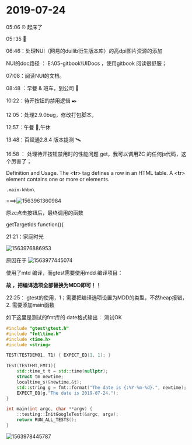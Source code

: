 # 2019-07-24

05:06 :alarm_clock: 起床了

0​5::35 :runner:

06:46：处理NUI（网易的duilib衍生版本库）的高dpi图片资源的添加

NUI的doc路径 ： E:\05-gitbook\UIDocs ，使用gitbook 阅读很舒服；

07:08：阅读NUI的文档。

08:48 ：早餐 & 班车，到公司 :bus:

10:22：待开按钮的禁用逻辑 :black_nib:

12:05：处理2.9.0bug，修改打包脚本，

12:57：午餐  :sleeping_bed:,午休

13:48：百赋通2.8.4 版本提测 :artificial_satellite:

16:58 ： 处理待开按钮禁用时的性能问题  get，我可以调用ZC 的任何js代码，这个厉害了；



Definition and Usage. The <**tr**> tag defines a row in an HTML table. A <**tr**> element contains one or more <th> or <td> elements.

```
.main-khbm\
```

===>![1563961360984](assets/1563961360984.png)



原zc点击按钮后，最终调用的函数

getTargetIds:function(){

21:21：家庭时光



![1563976886953](assets/1563976886953.png)





原因在于 ![1563977445074](assets/1563977445074.png)

使用了mtd 编译，而gtest需要使用mdd 编译项目：



**故 ，把编译选项全部替换为MDD即可！！**

22:25： gtest的使用，1；需要把编译选项设置为MDD的类型，不然heap报错，2. 需要添加main函数

如下这里是测试的fmt库的 date格式输出： 测试OK

```c++
#include "gtest\gtest.h"
#include "fmt\time.h"
#include <time.h>
#include <string>

TEST(TESTDEMO1, T1) { EXPECT_EQ(1, 1); }

TEST(TESTFMT,FMT1){
	std::time_t t = std::time(nullptr);
	struct tm newtime;
	localtime_s(&newtime,&t);
	std::string g = fmt::format("The date is {:%Y-%m-%d}.", newtime);
	EXPECT_EQ(g,"The date is 2019-07-24.");
}

int main(int argc, char **argv) {
	::testing::InitGoogleTest(&argc, argv);
	return RUN_ALL_TESTS();
}
```

![1563978445787](assets/1563978445787.png)

